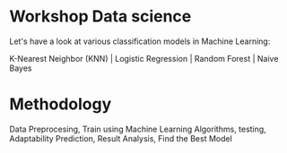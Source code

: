
# Workshop Data science

Let's have a look at various classification models in Machine Learning:

K-Nearest Neighbor (KNN) |
Logistic Regression |
Random Forest |
Naive Bayes

# Methodology

Data Preprocesing, Train using Machine Learning Algorithms, testing, Adaptability Prediction, Result Analysis, Find the Best Model
